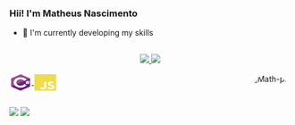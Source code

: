 ### Hii! I'm Matheus Nascimento

- 🌱 I'm currently developing my skills

##

<div align="center">
  <a href="https://github.com/fnmatheus">
  <img height="130em" src="https://github-readme-stats.vercel.app/api?username=fnmatheus&show_icons=true&theme=dark&include_all_commits=true&count_private=true"/>
  <img height="130em" src="https://github-readme-stats.vercel.app/api/top-langs/?username=fnmatheus&layout=compact&langs_count=7&theme=dark "/>
</div>
  
<div style="display: inline_block"><br>
  <img align="center" alt="Math-Csharp" height="30" width="40" src="https://raw.githubusercontent.com/devicons/devicon/master/icons/csharp/csharp-original.svg">
  <img align="center" alt="Math-Js" height="30" width="40" src="https://raw.githubusercontent.com/devicons/devicon/master/icons/javascript/javascript-plain.svg">
  <img align="right" alt="Math-pic" height="150" style="border-radius:50px;" 
</div>

##
  
<div>
  <a href="https://www.instagram.com/fnmatheus_" target="_blank"><img src="https://img.shields.io/badge/-Instagram-%23E4405F?style=for-the-badge&logo=instagram&logoColor=white" target="_blank"></a>
  <a href="https://twitter.com/fnmatheus_" target="_blank"><img src="https://img.shields.io/badge/-Twitter-%230077D3?style=for-the-badge&logo=twitter&logoColor=white" target="_blank"></a> 
<div>
